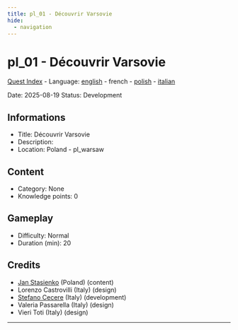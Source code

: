 ```yaml
---
title: pl_01 - Découvrir Varsovie
hide:
  - navigation
---
```


# pl_01 - Découvrir Varsovie
[Quest Index](./index.fr.md) - Language: [english](./pl_01.md) - french - [polish](./pl_01.pl.md) - [italian](./pl_01.it.md)

Date: 2025-08-19
Status: Development

## Informations

- Title: Découvrir Varsovie
- Description: 
- Location: Poland - pl_warsaw
## Content
- Category: None
- Knowledge points: 0
## Gameplay
- Difficulty: Normal
- Duration (min): 20
## Credits
- [Jan Stasienko](mailto:jan.stasienko@dsw.edu.pl) (Poland) (content)
- Lorenzo Castrovilli (Italy) (design)
- [Stefano Cecere](https://stefanocecere.com) (Italy) (development)
- Valeria Passarella (Italy) (design)
- Vieri Toti (Italy) (design)

---

